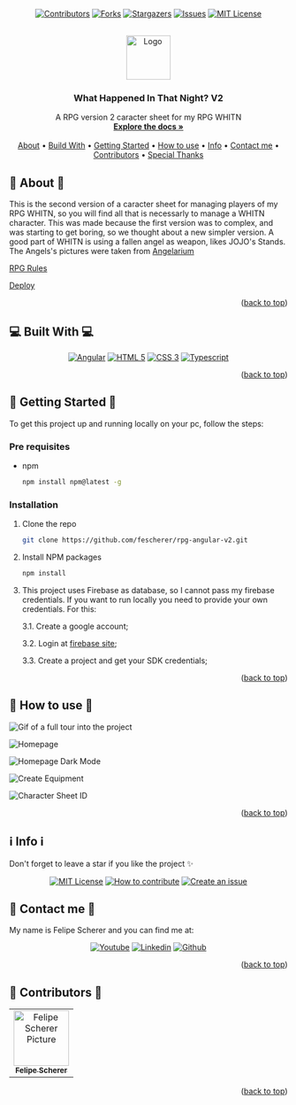 <a name="readme-top"></a>

<div align="center">

[![Contributors][contributors-shield]][contributors-url]
[![Forks][forks-shield]][forks-url]
[![Stargazers][stars-shield]][stars-url]
[![Issues][issues-shield]][issues-url]
[![MIT License][license-shield]][license-url]

  <br />
  <a href="https://github.com/fescherer/rpg-whitn">
    <img src="https://github.com/fescherer/rpg-whitn/assets/62115215/453c3d2c-0337-4baf-a705-da2b3ae72bbc" alt="Logo" width="80" height="80">
  </a>

<h3 align="center">What Happened In That Night? V2</h3>

<p align="center">

A RPG version 2 caracter sheet for my RPG WHITN
<br />
<a href="https://github.com/fescherer/rpg-whitn"><strong>Explore the docs »</strong></a>
<br />
<br />
<a href="#about">About</a>
•
<a href="#stack">Build With</a>
•
<a href="#install">Getting Started</a>
•
<a href="#usage">How to use</a>
•
<a href="#info">Info</a>
•
<a href="#contact">Contact me</a>
•
<a href="#contributors">Contributors</a>
•
<a href="#special-thanks">Special Thanks</a>

</p>
</div>

<!-- **********************🐲About🐲********************** -->

<a name="about"></a>

## 💬 About 💬

This is the second version of a caracter sheet for managing players of my RPG WHITN, so you will find all that is necessarly to manage a WHITN character. This was made because the first version was to complex, and was starting to get boring, so we thought about a new simpler version.
A good part of WHITN is using a fallen angel as weapon, likes JOJO's Stands. The Angels's pictures were taken from [Angelarium](https://www.angelarium.net)

[RPG Rules](/rules/rules.pdf)

[Deploy](https://fescherer.github.io/rpg-angular-v2)

<p align="right">(<a href="#readme-top">back to top</a>)</p>

<!-- **********************🐲Built With🐲********************** -->

<a name="stack"></a>

## 💻 Built With 💻

<div align="center">

[![Angular][angular]][angular-url]
[![HTML 5][html 5]][html-url]
[![CSS 3][css 3]][css-url]
[![Typescript][typescript]][typescript-url]

</div>

<p align="right">(<a href="#readme-top">back to top</a>)</p>

<!-- **********************🐲Getting Started🐲********************** -->

<a name="install"></a>

## 🚂 Getting Started 🚂

To get this project up and running locally on your pc, follow the steps:

### Pre requisites

- npm
  ```sh
  npm install npm@latest -g
  ```

### Installation

1. Clone the repo
   ```sh
   git clone https://github.com/fescherer/rpg-angular-v2.git
   ```

2. Install NPM packages
   ```sh
   npm install
   ```

3. This project uses Firebase as database, so I cannot pass my firebase credentials. If you want to run locally you need to provide your own credentials. For this:

    3.1. Create a google account;

    3.2. Login at [firebase site](https://firebase.google.com);

    3.3. Create a project and get your SDK credentials;


<p align="right">(<a href="#readme-top">back to top</a>)</p>

<!-- **********************🐲How to use🐲********************** -->

<a name="usage"></a>

## 🙋 How to use 🙋

![Gif of a full tour into the project](https://user-images.githubusercontent.com/62115215/235561980-82d6b515-bbce-4c30-92e3-d20e96260186.gif)

![Homepage](https://user-images.githubusercontent.com/62115215/235561983-854635e1-9d4c-4e67-818d-ce47708f0950.png)

![Homepage Dark Mode](https://user-images.githubusercontent.com/62115215/235561987-71bb1672-b703-4023-b5f1-c20e7e64c43e.png)

![Create Equipment](https://user-images.githubusercontent.com/62115215/235561990-f48f84ef-d8f9-49c7-9fb9-ade82d7da575.png)

![Character Sheet ID](https://user-images.githubusercontent.com/62115215/235561991-0600a40d-b6aa-4df8-8bbd-70681e93715c.png)


<p align="right">(<a href="#readme-top">back to top</a>)</p>

<!-- **********************🐲Info🐲********************** -->

<a name="info"></a>

## :information_source: Info :information_source:

Don't forget to leave a star if you like the project ✨

<div align="center">

[![MIT License][license-shield]][license-url]
[![How to contribute][info-contribute-shield]][info-contribute-url]
[![Create an issue][info-issues-shield]][info-issues-url]

</div>

<!-- **********************🐲Contact Me🐲********************** -->

<a name="contact"></a>

## 💬 Contact me 💬

My name is Felipe Scherer and you can find me at:

<div align="center">

[![Youtube][youtube-shield]][youtube-url]
[![Linkedin][linkedin-shield]][linkedin-url]
[![Github][github-shield]][github-url]

</div>

<p align="right">(<a href="#readme-top">back to top</a>)</p>

<!-- **********************🐲Contributors🐲********************** -->

<a name="contributors"></a>

## 🤗 Contributors 🤗

<table>
  <tr>
    <td align="center">
      <a href="https://github.com/fescherer">
        <img src="https://avatars.githubusercontent.com/u/62115215" width="100px;" alt="Felipe Scherer Picture"/><br>
        <sub>
          <b>Felipe Scherer</b>
        </sub>
      </a>
    </td>
  </tr>
</table>

<p align="right">(<a href="#readme-top">back to top</a>)</p>

<!-- Badges and Badges Link -->

[contributors-shield]: https://img.shields.io/github/contributors/fescherer/rpg-angular-v2.svg?style=for-the-badge
[contributors-url]: https://github.com/fescherer/rpg-angular-v2/graphs/contributors
[forks-shield]: https://img.shields.io/github/forks/fescherer/rpg-angular-v2.svg?style=for-the-badge
[forks-url]: https://github.com/fescherer/rpg-angular-v2/network/members
[stars-shield]: https://img.shields.io/github/stars/fescherer/rpg-angular-v2.svg?style=for-the-badge
[stars-url]: https://github.com/fescherer/rpg-angular-v2/stargazers
[issues-shield]: https://img.shields.io/github/issues/fescherer/rpg-angular-v2.svg?style=for-the-badge
[issues-url]: https://github.com/fescherer/rpg-angular-v2/issues
[license-shield]: https://img.shields.io/github/license/fescherer/rpg-angular-v2.svg?style=for-the-badge
[license-url]: https://github.com/fescherer/rpg-angular-v2/blob/master/LICENSE.md
[linkedin-shield]: https://img.shields.io/badge/-LinkedIn-black.svg?style=for-the-badge&logo=linkedin&colorB=0E76A8
[linkedin-url]: https://www.linkedin.com/in/fescherer
[youtube-shield]: https://img.shields.io/badge/YouTube-FF0000?style=for-the-badge&logo=youtube&logoColor=white
[youtube-url]: https://www.youtube.com/channel/UCySqmz_Rohnl53VLoNQsnKg
[github-shield]: https://img.shields.io/badge/Github-000000?style=for-the-badge&logo=github&logoColor=white
[github-url]: https://github.com/fescherer
[angular]: https://img.shields.io/badge/Angular-DD0031?style=for-the-badge&logo=angular&logoColor=white
[angular-url]: https://angular.io
[html 5]: https://img.shields.io/badge/HTML5-E34F26?style=for-the-badge&logo=html5&logoColor=white
[html-url]: https://developer.mozilla.org/en-US/docs/Web/HTML
[css 3]: https://img.shields.io/badge/CSS3-1572B6?style=for-the-badge&logo=css3&logoColor=white
[css-url]: https://developer.mozilla.org/en-US/docs/Web/CSS
[typescript]: https://img.shields.io/badge/TypeScript-007ACC?style=for-the-badge&logo=typescript&logoColor=white
[typescript-url]: https://www.typescriptlang.org
[styled components]: https://img.shields.io/badge/styled--components-DB7093?style=for-the-badge&logo=styled-components&logoColor=white
[styled-components-url]: https://styled-components.com
[info-contribute-shield]: https://img.shields.io/badge/👋-How%20to%20contribute-blue.svg?style=for-the-badge
[info-contribute-url]: https://github.com/fescherer/utils/blob/main/CONTRIBUTING.md
[info-issues-shield]: https://img.shields.io/badge/🐞-How%20to%20create%20an%20issue-blue.svg?style=for-the-badge
[info-issues-url]: https://github.com/fescherer/utils/blob/main/ISSUE.md
